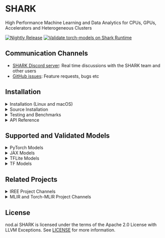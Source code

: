 # SHARK

High Performance Machine Learning and Data Analytics for CPUs, GPUs, Accelerators and Heterogeneous Clusters

[![Nightly Release](https://github.com/nod-ai/SHARK/actions/workflows/nightly.yml/badge.svg)](https://github.com/nod-ai/SHARK/actions/workflows/nightly.yml)
[![Validate torch-models on Shark Runtime](https://github.com/nod-ai/SHARK/actions/workflows/test-models.yml/badge.svg)](https://github.com/nod-ai/SHARK/actions/workflows/test-models.yml)

## Communication Channels

*   [SHARK Discord server](https://discord.gg/RUqY2h2s9u): Real time discussions with the SHARK team and other users
*   [GitHub issues](https://github.com/nod-ai/SHARK/issues): Feature requests, bugs etc


## Installation

<details>
  <summary>Installation (Linux and macOS)</summary>

### Setup a new pip Virtual Environment

This step sets up a new VirtualEnv for Python

```shell
python --version #Check you have 3.7->3.10 on Linux or 3.10 on macOS
python -m venv shark_venv
source shark_venv/bin/activate

# If you are using conda create and activate a new conda env

# Some older pip installs may not be able to handle the recent PyTorch deps
python -m pip install --upgrade pip
```

*macOS Metal* users please install https://sdk.lunarg.com/sdk/download/latest/mac/vulkan-sdk.dmg and enable "System wide install"

### Install SHARK

This step pip installs SHARK and related packages on Linux Python 3.7, 3.8, 3.9, 3.10 and macOS Python 3.10

```shell
pip install nodai-shark -f https://nod-ai.github.io/SHARK/package-index/ -f https://llvm.github.io/torch-mlir/package-index/ -f https://github.com/nod-ai/shark-runtime/releases --extra-index-url https://download.pytorch.org/whl/nightly/cpu
```
If you are on an Intel macOS machine you need this [workaround](https://github.com/nod-ai/SHARK/issues/102) for an upstream issue.

### Download and run Resnet50 sample

```shell
curl -O https://raw.githubusercontent.com/nod-ai/SHARK/main/shark/examples/shark_inference/resnet50_script.py
#Install deps for test script
pip install --pre torch torchvision torchaudio tqdm pillow gsutil --extra-index-url https://download.pytorch.org/whl/nightly/cpu
python ./resnet50_script.py --device="cpu"  #use cuda or vulkan or metal
```

### Download and run BERT (MiniLM) sample
```shell
curl -O https://raw.githubusercontent.com/nod-ai/SHARK/main/shark/examples/shark_inference/minilm_jit.py
#Install deps for test script
pip install transformers torch --extra-index-url https://download.pytorch.org/whl/nightly/cpu
python ./minilm_jit.py --device="cpu"  #use cuda or vulkan or metal
```
</details>


<details>
  <summary>Source Installation</summary>

## Check out the code

```shell
git clone https://github.com/nod-ai/SHARK.git
```

## Setup your Python VirtualEnvironment and Dependencies
```shell
# Setup venv and install necessary packages (torch-mlir, nodLabs/Shark, ...).
./setup_venv.sh
source shark.venv/bin/activate
```
For example if you want to use Python3.10 and upstream IREE with TF Import tools you can use the environment variables like:
```
# PYTHON=python3.10 VENV_DIR=0617_venv IMPORTER=1 USE_IREE=1 ./setup_venv.sh 
```

If you are a Torch-mlir developer or an IREE developer and want to test local changes you can uninstall
the provided packages with `pip uninstall torch-mlir` and / or `pip uninstall iree-compiler iree-runtime` and build locally
with Python bindings and set your PYTHONPATH as mentioned [here](https://google.github.io/iree/bindings/python/)
for IREE and [here](https://github.com/llvm/torch-mlir/blob/main/development.md#setup-python-environment-to-export-the-built-python-packages)
for Torch-MLIR.

### How to use your locally build Torch-MLIR with SHARK
```shell
1.) Run `./setup_venv.sh in SHARK` and activate `shark.venv` virtual env.
2.) Run `pip uninstall torch-mlir`.
3.) Go to your local Torch-MLIR directory.
4.) Activate mlir_venv virtual envirnoment.
5.) Run `pip uninstall -r requirements.txt`.
6.) Run `pip install -r requirements.txt`.
7.) Build Torch-MLIR.
8.) Activate shark.venv virtual environment from the Torch-MLIR directory.
8.) Run `export PYTHONPATH=`pwd`/build/tools/torch-mlir/python_packages/torch_mlir:`pwd`/examples` in the Torch-MLIR directory.
9.) Go to the SHARK directory.
```
Now the SHARK will use your locally build Torch-MLIR repo.

### Run a demo script
```shell
python -m  shark.examples.shark_inference.resnet50_script --device="cpu" # Use gpu | vulkan
# Or a pytest
pytest tank/test_models.py -k "MiniLM"
```

</details>

<details>
  <summary>Testing and Benchmarks</summary>

### Run all model tests on CPU/GPU/VULKAN/Metal
```shell
pytest tank/test_models.py

# If on Linux for multithreading on CPU (faster results):
pytest tank/test_models.py -n auto
```

### Running specific tests
```shell

# Search for test cases by including a keyword that matches all or part of the test case's name;
pytest tank/test_models.py -k "keyword" 

# Test cases are named uniformly by format test_module_<model_name_underscores_only>_<torch/tf>_<static/dynamic>_<device>.

# Example: Test all models on nvidia gpu:
pytest tank/test_models.py -k "cuda"

# Example: Test all tensorflow resnet models on Vulkan backend:
pytest tank/test_models.py -k "resnet and tf and vulkan"

# Exclude a test case:
pytest tank/test_models.py -k "not ..."

### Run benchmarks on SHARK tank pytests and generate bench_results.csv with results.

(the following requires source installation with `IMPORTER=1 ./setup_venv.sh`)

```shell
pytest --benchmark tank/test_models.py
  
# Just do static GPU benchmarks for PyTorch tests:
pytest --benchmark tank/test_models.py -k "pytorch and static and cuda"

```
  
### Benchmark Resnet50, MiniLM on CPU

(requires source installation with `IMPORTER=1 ./setup_venv.sh`)  
  
```shell
# We suggest running the following commands as root before running benchmarks on CPU:
  
cat /sys/devices/system/cpu/cpu*/topology/thread_siblings_list | awk -F, '{print $2}' | sort -n | uniq | ( while read X ; do echo $X ; echo 0 > /sys/devices/system/cpu/cpu$X/online ; done )
echo 1 > /sys/devices/system/cpu/intel_pstate/no_turbo

# Benchmark canonical Resnet50 on CPU via pytest
pytest --benchmark tank/test_models -k "resnet50 and tf_static_cpu"

# Benchmark canonical MiniLM on CPU via pytest
pytest --benchmark tank/test_models -k "MiniLM and cpu"

# Benchmark MiniLM on CPU via transformer-benchmarks:
git clone --recursive https://github.com/nod-ai/transformer-benchmarks.git
cd transformer-benchmarks
./perf-ci.sh -n
# Check detail.csv for MLIR/IREE results.

```

</details>


<details>
  <summary>API Reference</summary>

### Shark Inference API

```

from shark.shark_importer import SharkImporter

# SharkImporter imports mlir file from the torch, tensorflow or tf-lite module.

mlir_importer = SharkImporter(
    torch_module,
    (input),
    frontend="torch",  #tf, #tf-lite
)
torch_mlir, func_name = mlir_importer.import_mlir(tracing_required=True)

# SharkInference accepts mlir in linalg, mhlo, and tosa dialect.

from shark.shark_inference import SharkInference
shark_module = SharkInference(torch_mlir, func_name, device="cpu", mlir_dialect="linalg")
shark_module.compile()
result = shark_module.forward((input))

```


### Example demonstrating running MHLO IR.

```
from shark.shark_inference import SharkInference
import numpy as np

mhlo_ir = r"""builtin.module  {
      func.func @forward(%arg0: tensor<1x4xf32>, %arg1: tensor<4x1xf32>) -> tensor<4x4xf32> {
        %0 = chlo.broadcast_add %arg0, %arg1 : (tensor<1x4xf32>, tensor<4x1xf32>) -> tensor<4x4xf32>
        %1 = "mhlo.abs"(%0) : (tensor<4x4xf32>) -> tensor<4x4xf32>
        return %1 : tensor<4x4xf32>
      }
}"""

arg0 = np.ones((1, 4)).astype(np.float32)
arg1 = np.ones((4, 1)).astype(np.float32)
shark_module = SharkInference(mhlo_ir, func_name="forward", device="cpu", mlir_dialect="mhlo")
shark_module.compile()
result = shark_module.forward((arg0, arg1))
```
</details>


## Supported and Validated Models

<details>
  <summary>PyTorch Models</summary>

### Huggingface PyTorch Models

| Hugging Face Models | Torch-MLIR lowerable | SHARK-CPU | SHARK-CUDA | SHARK-METAL |
|---------------------|----------------------|----------|----------|-------------|
| BERT                | :green_heart: (JIT)          | :green_heart:         | :green_heart:         | :green_heart:            |
| Albert              | :green_heart: (JIT)            | :green_heart:         | :green_heart:         | :green_heart:            |
| BigBird             | :green_heart: (AOT)            |          |          |             |
| DistilBERT          | :green_heart: (JIT)            | :green_heart:         | :green_heart:         | :green_heart:            |
| GPT2                | :broken_heart: (AOT)            |          |          |             |
| MobileBert          | :green_heart: (JIT)            | :green_heart:         | :green_heart:         | :green_heart:            |

### Torchvision  Models

| TORCHVISION Models | Torch-MLIR lowerable | SHARK-CPU | SHARK-CUDA | SHARK-METAL |
|--------------------|----------------------|----------|----------|-------------|
| AlexNet            | :green_heart: (Script)         | :green_heart:         | :green_heart:         | :green_heart:            |
| DenseNet121        | :green_heart: (Script)         |          |          |             |
| MNasNet1_0         | :green_heart: (Script)         | :green_heart:         | :green_heart:         | :green_heart:            |
| MobileNetV2        | :green_heart: (Script)         | :green_heart:         | :green_heart:         | :green_heart:            |
| MobileNetV3        | :green_heart: (Script)         | :green_heart:         | :green_heart:         | :green_heart:            |
| Unet               | :broken_heart: (Script)         |          |          |             |
| Resnet18           | :green_heart: (Script)         | :green_heart:         |  :green_heart:        | :green_heart:            |
| Resnet50           | :green_heart: (Script)         | :green_heart:         |   :green_heart:       | :green_heart:            |
| Resnet101           | :green_heart: (Script)         | :green_heart:         |   :green_heart:       | :green_heart:            |
| Resnext50_32x4d    | :green_heart: (Script)         | :green_heart:         | :green_heart:         | :green_heart:            |
| ShuffleNet_v2      | :broken_heart: (Script)         |          |          |             |
| SqueezeNet         | :green_heart: (Script)         | :green_heart:         |   :green_heart:       | :green_heart:            |
| EfficientNet       | :green_heart: (Script)         |          |          |             |
| Regnet             | :green_heart: (Script)         | :green_heart:         | :green_heart:         | :green_heart:            |
| Resnest            | :broken_heart: (Script)         |          |          |             |
| Vision Transformer | :green_heart: (Script)         |          |          |             |
| VGG 16             | :green_heart: (Script)         | :green_heart:         |   :green_heart:       |             |
| Wide Resnet        | :green_heart: (Script)         | :green_heart:         | :green_heart:         | :green_heart:            |
| RAFT               | :broken_heart: (JIT)            |          |          |             |

For more information refer to [MODEL TRACKING SHEET](https://docs.google.com/spreadsheets/d/15PcjKeHZIrB5LfDyuw7DGEEE8XnQEX2aX8lm8qbxV8A/edit#gid=0)

### PyTorch Training Models

| Models | Torch-MLIR lowerable | SHARK-CPU | SHARK-CUDA | SHARK-METAL |
|---------------------|----------------------|----------|----------|-------------|
| BERT                | :broken_heart:           | :broken_heart:         |          |             |
| FullyConnected                | :green_heart:           | :green_heart:         |          |             |

</details>

<details>
  <summary>JAX Models</summary>


### JAX  Models

| Models | JAX-MHLO lowerable | SHARK-CPU | SHARK-CUDA | SHARK-METAL |
|---------------------|----------------------|----------|----------|-------------|
| DALL-E                | :broken_heart:           | :broken_heart:         |          |             |
| FullyConnected                | :green_heart:           | :green_heart:         |          |             |

</details>

<details>
  <summary>TFLite Models</summary>

### TFLite Models

| Models | TOSA/LinAlg  | SHARK-CPU | SHARK-CUDA | SHARK-METAL |
|---------------------|----------------------|----------|----------|-------------|
| BERT                | :broken_heart:           | :broken_heart:         |          |             |
| FullyConnected      | :green_heart:           | :green_heart:         |          |             |
| albert | :green_heart:           | :green_heart:         |          |             |
| asr_conformer | :green_heart:           | :green_heart:         |          |             |
| bird_classifier | :green_heart:           | :green_heart:         |          |             |
| cartoon_gan | :green_heart:           | :green_heart:         |          |             |
| craft_text | :green_heart:           | :green_heart:         |          |             |
| deeplab_v3 | :green_heart:           | :green_heart:         |          |             |
| densenet | :green_heart:           | :green_heart:         |          |             |
| east_text_detector | :green_heart:           | :green_heart:         |          |             |
| efficientnet_lite0_int8 | :green_heart:           | :green_heart:         |          |             |
| efficientnet | :green_heart:           | :green_heart:         |          |             |
| gpt2 | :green_heart:           | :green_heart:         |          |             |
| image_stylization | :green_heart:           | :green_heart:         |          |             |
| inception_v4 | :green_heart:           | :green_heart:         |          |             |
| inception_v4_uint8 | :green_heart:           | :green_heart:         |          |             |
| lightning_fp16 | :green_heart:           | :green_heart:         |          |             |
| lightning_i8 | :green_heart:           | :green_heart:         |          |             |
| lightning | :green_heart:           | :green_heart:         |          |             |
| magenta | :green_heart:           | :green_heart:         |          |             |
| midas | :green_heart:           | :green_heart:         |          |             |
| mirnet | :green_heart:           | :green_heart:         |          |             |
| mnasnet | :green_heart:           | :green_heart:         |          |             |
| mobilebert_edgetpu_s_float | :green_heart:           | :green_heart:         |          |             |
| mobilebert_edgetpu_s_quant | :green_heart:           | :green_heart:         |          |             |
| mobilebert | :green_heart:           | :green_heart:         |          |             |
| mobilebert_tf2_float | :green_heart:           | :green_heart:         |          |             |
| mobilebert_tf2_quant | :green_heart:           | :green_heart:         |          |             |
| mobilenet_ssd_quant | :green_heart:           | :green_heart:         |          |             |
| mobilenet_v1 | :green_heart:           | :green_heart:         |          |             |
| mobilenet_v1_uint8 | :green_heart:           | :green_heart:         |          |             |
| mobilenet_v2_int8 | :green_heart:           | :green_heart:         |          |             |
| mobilenet_v2 | :green_heart:           | :green_heart:         |          |             |
| mobilenet_v2_uint8 | :green_heart:           | :green_heart:         |          |             |
| mobilenet_v3-large | :green_heart:           | :green_heart:         |          |             |
| mobilenet_v3-large_uint8 | :green_heart:           | :green_heart:         |          |             |
| mobilenet_v35-int8 | :green_heart:           | :green_heart:         |          |             |
| nasnet | :green_heart:           | :green_heart:         |          |             |
| person_detect | :green_heart:           | :green_heart:         |          |             |
| posenet | :green_heart:           | :green_heart:         |          |             |
| resnet_50_int8 | :green_heart:           | :green_heart:         |          |             |
| rosetta | :green_heart:           | :green_heart:         |          |             |
| spice | :green_heart:           | :green_heart:         |          |             |
| squeezenet | :green_heart:           | :green_heart:         |          |             |
| ssd_mobilenet_v1 | :green_heart:           | :green_heart:         |          |             |
| ssd_mobilenet_v1_uint8 | :green_heart:           | :green_heart:         |          |             |
| ssd_mobilenet_v2_fpnlite | :green_heart:           | :green_heart:         |          |             |
| ssd_mobilenet_v2_fpnlite_uint8 | :green_heart:           | :green_heart:         |          |             |
| ssd_mobilenet_v2_int8 | :green_heart:           | :green_heart:         |          |             |
| ssd_mobilenet_v2 | :green_heart:           | :green_heart:         |          |             |
| ssd_spaghettinet_large | :green_heart:           | :green_heart:         |          |             |
| ssd_spaghettinet_large_uint8 | :green_heart:           | :green_heart:         |          |             |
| visual_wake_words_i8 | :green_heart:           | :green_heart:         |          |             |

</details>

<details>
  <summary>TF Models</summary>

### Tensorflow Models (Inference)

| Hugging Face Models | tf-mhlo lowerable | SHARK-CPU | SHARK-CUDA | SHARK-METAL |
|---------------------|----------------------|----------|----------|-------------|
| BERT                | :green_heart:          | :green_heart:         | :green_heart:         | :green_heart:            |
| albert-base-v2              | :green_heart:            | :green_heart:         | :green_heart:         | :green_heart:            |
| DistilBERT          | :green_heart:            | :green_heart:         | :green_heart:         | :green_heart:            |
| CamemBert                | :green_heart:          | :green_heart:         | :green_heart:         | :green_heart:            |
| ConvBert              | :green_heart:            | :green_heart:         | :green_heart:         | :green_heart:            |
| Deberta              |            |         |          |             |
| electra          | :green_heart:            | :green_heart:         | :green_heart:         | :green_heart:            |
| funnel              |            |         |          |             |
| layoutlm              | :green_heart:            | :green_heart:         | :green_heart:         | :green_heart:            |
| longformer              |            |         |          |             |
| mobile-bert                | :green_heart:          | :green_heart:         | :green_heart:         | :green_heart:            |
| remembert              |            |         |          |             |
| tapas              |            |         |          |             |
| flaubert                | :green_heart:          | :green_heart:         | :green_heart:         | :green_heart:            |
| roberta                | :green_heart:          | :green_heart:         | :green_heart:         | :green_heart:            |
| xlm-roberta              | :green_heart:            | :green_heart:         | :green_heart:         | :green_heart:            |
| mpnet              | :green_heart:            | :green_heart:         | :green_heart:         | :green_heart:            |

</details>

## Related Projects

<details>
  <summary>IREE Project Channels</summary>

*   [Upstream IREE issues](https://github.com/google/iree/issues): Feature requests,
    bugs, and other work tracking
*   [Upstream IREE Discord server](https://discord.gg/26P4xW4): Daily development
    discussions with the core team and collaborators
*   [iree-discuss email list](https://groups.google.com/forum/#!forum/iree-discuss):
    Announcements, general and low-priority discussion
</details>

<details>
  <summary>MLIR and Torch-MLIR Project Channels</summary>

* `#torch-mlir` channel on the LLVM [Discord](https://discord.gg/xS7Z362) - this is the most active communication channel
* Torch-MLIR Github issues [here](https://github.com/llvm/torch-mlir/issues)
* [`torch-mlir` section](https://llvm.discourse.group/c/projects-that-want-to-become-official-llvm-projects/torch-mlir/41) of LLVM Discourse
*  Weekly meetings on Mondays 9AM PST. See [here](https://discourse.llvm.org/t/community-meeting-developer-hour-refactoring-recurring-meetings/62575) for more information.
* [MLIR topic within LLVM Discourse](https://llvm.discourse.group/c/llvm-project/mlir/31) SHARK and IREE is enabled by and heavily relies on [MLIR](https://mlir.llvm.org).
</details>
  
## License

nod.ai SHARK is licensed under the terms of the Apache 2.0 License with LLVM Exceptions.
See [LICENSE](LICENSE) for more information.
